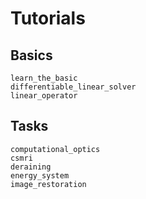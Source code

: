 # Tutorials

## Basics
```{nbgallery}
learn_the_basic
differentiable_linear_solver
linear_operator
```

## Tasks

```{nbgallery}
computational_optics
csmri
deraining
energy_system
image_restoration
```